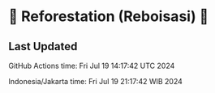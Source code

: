 
# 🌳 Reforestation (Reboisasi) 🌲

## Last Updated

GitHub Actions time: Fri Jul 19 14:17:42 UTC 2024

Indonesia/Jakarta time: Fri Jul 19 21:17:42 WIB 2024
